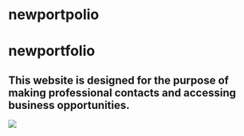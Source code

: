 # newportpolio

<h1>newportfolio</h1>

<h2>This website is designed for the purpose of making professional contacts and accessing business opportunities.</h2>

![](ekran.gif)
